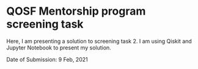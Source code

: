 # QOSF Mentorship program screening task
Here, I am presenting a solution to screening task 2. I am using Qiskit and Jupyter Notebook to present my solution.

Date of Submission: 9 Feb, 2021
